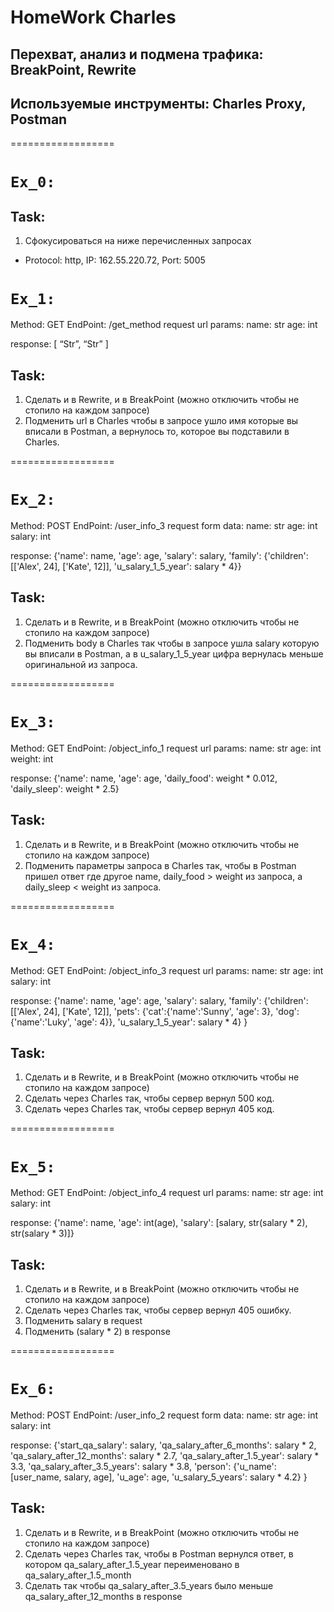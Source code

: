 # HomeWork Charles

## Перехват, анализ и подмена трафика: BreakPoint, Rewrite
## Используемые инструменты: Charles Proxy, Postman

==================

# `Ex_0:`

## Task:
1. Сфокусироваться на ниже перечисленных запросах

* Protocol: http, 
IP: 162.55.220.72, 
Port: 5005

# `Ex_1:`
Method: GET
EndPoint: /get_method
request url params: 
 name: str
 age: int

response: 
[
    “Str”,
    “Str”
]

## Task:
1. Сделать и в Rewrite, и в BreakPoint (можно отключить чтобы не стопило на каждом запросе)
2. Подменить url в Charles чтобы в запросе ушло имя которые вы вписали в Postman, а вернулось то, которое вы подставили в Charles.

==================

# `Ex_2:`
Method: POST
EndPoint: /user_info_3
request form data: 
 name: str
 age: int
 salary: int

response: 
{'name': name,
          'age': age,
          'salary': salary,
          'family': {'children': [['Alex', 24], ['Kate', 12]],
                     'u_salary_1_5_year': salary * 4}}

## Task:
1. Сделать и в Rewrite, и в BreakPoint (можно отключить чтобы не стопило на каждом запросе)
2. Подменить body в Charles так чтобы в запросе ушла salary которую вы вписали в Postman, а в u_salary_1_5_year цифра вернулась меньше оригинальной из запроса.

==================

# `Ex_3:`
Method: GET
EndPoint: /object_info_1
request url params: 
 name: str
 age: int
 weight: int

response: 
{'name': name,
          'age': age,
          'daily_food': weight * 0.012,
          'daily_sleep': weight * 2.5}

## Task:
1. Сделать и в Rewrite, и в BreakPoint (можно отключить чтобы не стопило на каждом запросе)
2. Подменить параметры запроса в Charles так, чтобы в Postman пришел ответ где другое name, daily_food > weight из запроса, а daily_sleep < weight из запроса.

==================

# `Ex_4:`
Method: GET
EndPoint: /object_info_3
request url params: 
 name: str
 age: int
 salary: int

response: 
{'name': name,
          'age': age,
          'salary': salary,
          'family': {'children': [['Alex', 24], ['Kate', 12]],
                     'pets': {'cat':{'name':'Sunny',
                                     'age': 3},
                              'dog':{'name':'Luky',
                                     'age': 4}},
                     'u_salary_1_5_year': salary * 4}
          }

## Task:
1. Сделать и в Rewrite, и в BreakPoint (можно отключить чтобы не стопило на каждом запросе)
2. Сделать через Charles так, чтобы сервер вернул 500 код.
3. Сделать через Charles так, чтобы сервер вернул 405 код.

==================

# `Ex_5:`
Method: GET
EndPoint: /object_info_4
request url params: 
 name: str
 age: int
 salary: int

response: 
{'name': name,
          'age': int(age),
          'salary': [salary, str(salary * 2), str(salary * 3)]}


## Task:
1. Сделать и в Rewrite, и в BreakPoint (можно отключить чтобы не стопило на каждом запросе)
2. Сделать через Charles так, чтобы сервер вернул 405 ошибку.
3. Подменить salary в request
4. Подменить (salary * 2) в response

==================

# `Ex_6:`
Method: POST
EndPoint: /user_info_2
request form data: 
 name: str
 age: int
 salary: int

response: 
{'start_qa_salary': salary,
          'qa_salary_after_6_months': salary * 2,
          'qa_salary_after_12_months': salary * 2.7,
          'qa_salary_after_1.5_year': salary * 3.3,
          'qa_salary_after_3.5_years': salary * 3.8,
          'person': {'u_name': [user_name, salary, age],
                     'u_age': age,
                     'u_salary_5_years': salary * 4.2}
          }


## Task:
1. Сделать и в Rewrite, и в BreakPoint (можно отключить чтобы не стопило на каждом запросе)
2. Сделать через Charles так, чтобы в Postman вернулся ответ, в котором qa_salary_after_1.5_year переименовано в qa_salary_after_1.5_month
3. Сделать так чтобы qa_salary_after_3.5_years было меньше qa_salary_after_12_months в response